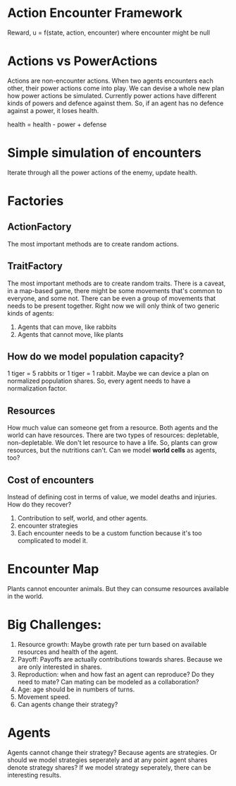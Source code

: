 # Action Encounter Framework

Reward, u  = f(state, action, encounter) where encounter might be null


# Actions vs PowerActions

Actions are non-encounter actions. When two agents encounters each other, their power actions come into play. We can devise a whole new plan how power actions be simulated. Currently power actions have different kinds of powers and defence against them. So, if an agent has no defence against a power, it loses health.

health = health - power + defense

# Simple simulation of encounters

Iterate through all the power actions of the enemy, update health.

# Factories

## ActionFactory

The most important methods are to create random actions.

## TraitFactory

The most important methods are to create random traits. There is a caveat, in a map-based game, there might be some movements that's common to everyone, and some not. There can be even a group of movements that needs to be present together. Right now we will only think of two generic kinds of agents:

1. Agents that can move, like rabbits
2. Agents that cannot move, like plants


## How do we model population capacity?

1 tiger = 5 rabbits or 1 tiger = 1 rabbit. Maybe we can device a plan on normalized population shares. So, every agent needs to have a normalization factor.

## Resources

How much value can someone get from a resource.
Both agents and the world can have resources. There are two types of resources: depletable, non-depletable. We don't let resource to have a life. So, plants can grow resources, but the nutritions can't. Can we model **world cells** as agents, too?

## Cost of encounters

Instead of defining cost in terms of value, we model deaths and injuries. How do they recover? 

1. Contribution to self, world, and other agents.
2. encounter strategies
3. Each encounter needs to be a custom function because it's too complicated to model it.


# Encounter Map
Plants cannot encounter animals. But they can consume resources available in the world. 

# Big Challenges:

1. Resource growth: Maybe growth rate per turn based on available resources and health of the agent. 
2. Payoff: Payoffs are actually contributions towards shares. Because we are only interested in shares.
3. Reproduction: when and how fast an agent can reproduce? Do they need to mate? Can mating can be modeled as a collaboration?
4. Age: age should be in numbers of turns. 
5. Movement speed.
6. Can agents change their strategy?


# Agents
Agents cannot change their strategy? Because agents are strategies. Or should we model strategies seperately and at any point agent shares denote strategy shares? If we model strategy seperately, there can be interesting results.

